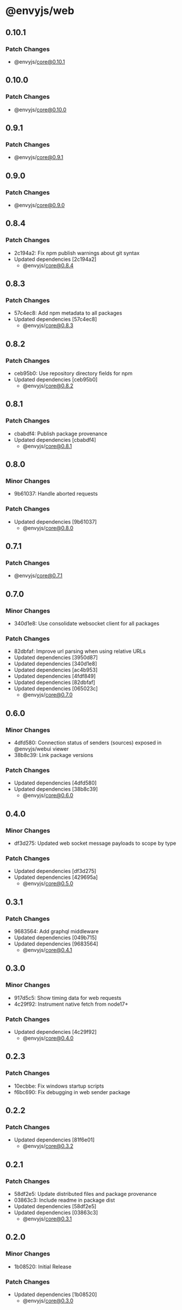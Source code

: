 # @envyjs/web

## 0.10.1

### Patch Changes

- @envyjs/core@0.10.1

## 0.10.0

### Patch Changes

- @envyjs/core@0.10.0

## 0.9.1

### Patch Changes

- @envyjs/core@0.9.1

## 0.9.0

### Patch Changes

- @envyjs/core@0.9.0

## 0.8.4

### Patch Changes

- 2c194a2: Fix npm publish warnings about git syntax
- Updated dependencies [2c194a2]
  - @envyjs/core@0.8.4

## 0.8.3

### Patch Changes

- 57c4ec8: Add npm metadata to all packages
- Updated dependencies [57c4ec8]
  - @envyjs/core@0.8.3

## 0.8.2

### Patch Changes

- ceb95b0: Use repository directory fields for npm
- Updated dependencies [ceb95b0]
  - @envyjs/core@0.8.2

## 0.8.1

### Patch Changes

- cbabdf4: Publish package provenance
- Updated dependencies [cbabdf4]
  - @envyjs/core@0.8.1

## 0.8.0

### Minor Changes

- 9b61037: Handle aborted requests

### Patch Changes

- Updated dependencies [9b61037]
  - @envyjs/core@0.8.0

## 0.7.1

### Patch Changes

- @envyjs/core@0.7.1

## 0.7.0

### Minor Changes

- 340d1e8: Use consolidate websocket client for all packages

### Patch Changes

- 82dbfaf: Improve url parsing when using relative URLs
- Updated dependencies [3950d87]
- Updated dependencies [340d1e8]
- Updated dependencies [ac4b953]
- Updated dependencies [4fdf849]
- Updated dependencies [82dbfaf]
- Updated dependencies [065023c]
  - @envyjs/core@0.7.0

## 0.6.0

### Minor Changes

- 4dfd580: Connection status of senders (sources) exposed in @envyjs/webui viewer
- 38b8c39: Link package versions

### Patch Changes

- Updated dependencies [4dfd580]
- Updated dependencies [38b8c39]
  - @envyjs/core@0.6.0

## 0.4.0

### Minor Changes

- df3d275: Updated web socket message payloads to scope by type

### Patch Changes

- Updated dependencies [df3d275]
- Updated dependencies [429695a]
  - @envyjs/core@0.5.0

## 0.3.1

### Patch Changes

- 9683564: Add graphql middleware
- Updated dependencies [049b715]
- Updated dependencies [9683564]
  - @envyjs/core@0.4.1

## 0.3.0

### Minor Changes

- 917d5c5: Show timing data for web requests
- 4c29f92: Instrument native fetch from node17+

### Patch Changes

- Updated dependencies [4c29f92]
  - @envyjs/core@0.4.0

## 0.2.3

### Patch Changes

- 10ecbbe: Fix windows startup scripts
- f6bc690: Fix debugging in web sender package

## 0.2.2

### Patch Changes

- Updated dependencies [81f6e01]
  - @envyjs/core@0.3.2

## 0.2.1

### Patch Changes

- 58df2e5: Update distributed files and package provenance
- 03863c3: Include readme in package dist
- Updated dependencies [58df2e5]
- Updated dependencies [03863c3]
  - @envyjs/core@0.3.1

## 0.2.0

### Minor Changes

- 1b08520: Initial Release

### Patch Changes

- Updated dependencies [1b08520]
  - @envyjs/core@0.3.0
